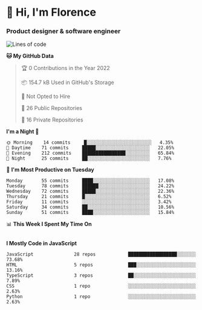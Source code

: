 <h1>👋 Hi, I'm Florence</h1>
<h3>Product designer & software engineer</h3>



<!--START_SECTION:waka-->
![Lines of code](https://img.shields.io/badge/From%20Hello%20World%20I%27ve%20Written-1%20Million%20lines%20of%20code-blue)

**🐱 My GitHub Data** 

> 🏆 0 Contributions in the Year 2022
 > 
> 📦 154.7 kB Used in GitHub's Storage 
 > 
> 🚫 Not Opted to Hire
 > 
> 📜 26 Public Repositories 
 > 
> 🔑 16 Private Repositories  
 > 
**I'm a Night 🦉** 

```text
🌞 Morning    14 commits     █░░░░░░░░░░░░░░░░░░░░░░░░   4.35% 
🌆 Daytime    71 commits     █████░░░░░░░░░░░░░░░░░░░░   22.05% 
🌃 Evening    212 commits    ████████████████░░░░░░░░░   65.84% 
🌙 Night      25 commits     ██░░░░░░░░░░░░░░░░░░░░░░░   7.76%

```
📅 **I'm Most Productive on Tuesday** 

```text
Monday       55 commits     ████░░░░░░░░░░░░░░░░░░░░░   17.08% 
Tuesday      78 commits     ██████░░░░░░░░░░░░░░░░░░░   24.22% 
Wednesday    72 commits     █████░░░░░░░░░░░░░░░░░░░░   22.36% 
Thursday     21 commits     █░░░░░░░░░░░░░░░░░░░░░░░░   6.52% 
Friday       11 commits     ░░░░░░░░░░░░░░░░░░░░░░░░░   3.42% 
Saturday     34 commits     ██░░░░░░░░░░░░░░░░░░░░░░░   10.56% 
Sunday       51 commits     ████░░░░░░░░░░░░░░░░░░░░░   15.84%

```


📊 **This Week I Spent My Time On** 

```text
```

**I Mostly Code in JavaScript** 

```text
JavaScript               28 repos            ██████████████████░░░░░░░   73.68% 
HTML                     5 repos             ███░░░░░░░░░░░░░░░░░░░░░░   13.16% 
TypeScript               3 repos             ██░░░░░░░░░░░░░░░░░░░░░░░   7.89% 
CSS                      1 repo              ░░░░░░░░░░░░░░░░░░░░░░░░░   2.63% 
Python                   1 repo              ░░░░░░░░░░░░░░░░░░░░░░░░░   2.63%

```



<!--END_SECTION:waka-->
